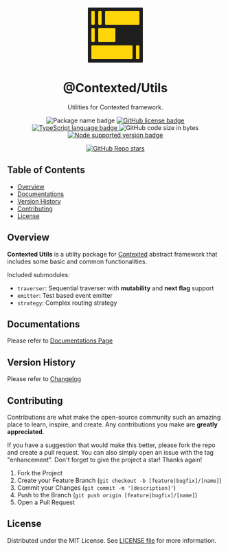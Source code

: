 <div align="center">
  <p>
    <img alt="Contexted Logo" width="128" src="https://raw.githubusercontent.com/contexted-js/brand/master/dark/main-fill.svg">
    <h1>@Contexted/Utils</h1>
  </p>
  <p>
  <p>
    Utilities for Contexted framework.
  </p>
  <p>
    <img alt="Package name badge" src="https://img.shields.io/github/package-json/name/contexted-js/utils">
    <a href="LICENSE">
      <img alt="GitHub license badge" src="https://img.shields.io/github/license/contexted-js/utils">
    </a>
    <a href="https://typescriptlang.org/">
      <img alt="TypeScript language badge" src="https://img.shields.io/badge/language-typescript-blue">
    </a>
    <img alt="GitHub code size in bytes" src="https://img.shields.io/github/languages/code-size/contexted-js/utils">
    <a href="https://nodejs.org/">
      <img alt="Node supported version badge" src="https://img.shields.io/node/v/@contexted/utils">
    </a>
  </p>
  <p>
    <a href="https://github.com/contexted-js/utils/stargazers">
      <img alt="GitHub Repo stars" src="https://img.shields.io/github/stars/contexted-js/utils?style=social">
    </a>
  </p>
</div>

## Table of Contents

-   [Overview](#overview)
-   [Documentations](#documentations)
-   [Version History](#version-history)
-   [Contributing](#contributing)
-   [License](#license)

## Overview

**Contexted Utils** is a utility package for [Contexted](https://github.com/contexted-js/core) abstract framework that includes some basic and common functionalities.

Included submodules:

-   `traverser`: Sequential traverser with **mutability** and **next flag** support
-   `emitter`: Test based event emitter
-   `strategy`: Complex routing strategy

## Documentations

Please refer to [Documentations Page](docs/)

## Version History

Please refer to [Changelog](CHANGELOG.md)

## Contributing

Contributions are what make the open-source community such an amazing place to learn, inspire, and create. Any contributions you make are **greatly appreciated**.

If you have a suggestion that would make this better, please fork the repo and create a pull request. You can also simply open an issue with the tag "enhancement".
Don't forget to give the project a star! Thanks again!

1. Fork the Project
2. Create your Feature Branch (`git checkout -b [feature|bugfix]/[name]`)
3. Commit your Changes (`git commit -m '[description]'`)
4. Push to the Branch (`git push origin [feature|bugfix]/[name]`)
5. Open a Pull Request

## License

Distributed under the MIT License. See [LICENSE file](LICENSE) for more information.

